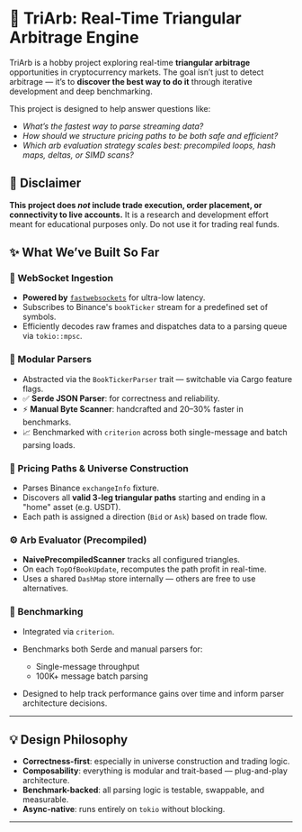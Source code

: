 # 🔁 TriArb: Real-Time Triangular Arbitrage Engine

TriArb is a hobby project exploring real-time **triangular arbitrage** opportunities in cryptocurrency markets. The goal isn’t just to detect arbitrage — it’s to **discover the best way to do it** through iterative development and deep benchmarking.

This project is designed to help answer questions like:

* *What’s the fastest way to parse streaming data?*
* *How should we structure pricing paths to be both safe and efficient?*
* *Which arb evaluation strategy scales best: precompiled loops, hash maps, deltas, or SIMD scans?*


## 🚧 Disclaimer

**This project does *not* include trade execution, order placement, or connectivity to live accounts.**
It is a research and development effort meant for educational purposes only. Do not use it for trading real funds.


## ✨ What We’ve Built So Far

### 📡 WebSocket Ingestion

* **Powered by** [`fastwebsockets`](https://crates.io/crates/fastwebsockets) for ultra-low latency.
* Subscribes to Binance's `bookTicker` stream for a predefined set of symbols.
* Efficiently decodes raw frames and dispatches data to a parsing queue via `tokio::mpsc`.

### 🧩 Modular Parsers

* Abstracted via the `BookTickerParser` trait — switchable via Cargo feature flags.
* ✅ **Serde JSON Parser**: for correctness and reliability.
* ⚡ **Manual Byte Scanner**: handcrafted and 20–30% faster in benchmarks.
* 📈 Benchmarked with `criterion` across both single-message and batch parsing loads.

### 🔁 Pricing Paths & Universe Construction

* Parses Binance `exchangeInfo` fixture.
* Discovers all **valid 3-leg triangular paths** starting and ending in a "home" asset (e.g. USDT).
* Each path is assigned a direction (`Bid` or `Ask`) based on trade flow.

### ⚙️ Arb Evaluator (Precompiled)

* **NaivePrecompiledScanner** tracks all configured triangles.
* On each `TopOfBookUpdate`, recomputes the path profit in real-time.
* Uses a shared `DashMap` store internally — others are free to use alternatives.

### 🚀 Benchmarking

* Integrated via `criterion`.
* Benchmarks both Serde and manual parsers for:

  * Single-message throughput
  * 100K+ message batch parsing
* Designed to help track performance gains over time and inform parser architecture decisions.

---

## 💡 Design Philosophy

* **Correctness-first**: especially in universe construction and trading logic.
* **Composability**: everything is modular and trait-based — plug-and-play architecture.
* **Benchmark-backed**: all parsing logic is testable, swappable, and measurable.
* **Async-native**: runs entirely on `tokio` without blocking.

---
